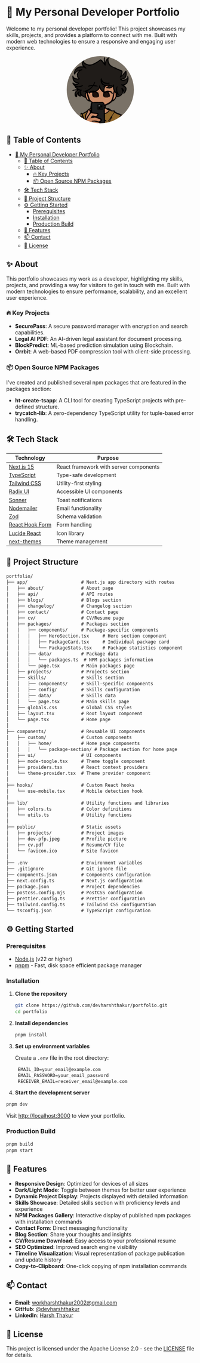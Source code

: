 # 🚀 My Personal Developer Portfolio

Welcome to my personal developer portfolio! This project showcases my skills, projects, and provides a platform to connect with me. Built with modern web technologies to ensure a responsive and engaging user experience.

<p align="center">
  <img src="public/dev-pfp.jpeg" alt="Profile Picture" width="180" height="180" style="border-radius: 50%;"/>
</p>

## 📖 Table of Contents

- [🚀 My Personal Developer Portfolio](#-my-personal-developer-portfolio)
  - [📖 Table of Contents](#-table-of-contents)
  - [✨ About](#-about)
    - [🔥 Key Projects](#-key-projects)
    - [📦 Open Source NPM Packages](#-open-source-npm-packages)
  - [🛠️ Tech Stack](#️-tech-stack)
  - [📂 Project Structure](#-project-structure)
  - [⚙️ Getting Started](#️-getting-started)
    - [Prerequisites](#prerequisites)
    - [Installation](#installation)
    - [Production Build](#production-build)
  - [🌟 Features](#-features)
  - [📫 Contact](#-contact)
  - [📜 License](#-license)

## ✨ About

This portfolio showcases my work as a developer, highlighting my skills, projects, and providing a way for visitors to get in touch with me. Built with modern technologies to ensure performance, scalability, and an excellent user experience.

### 🔥 Key Projects

- **SecurePass**: A secure password manager with encryption and search capabilities.
- **Legal AI PDF**: An AI-driven legal assistant for document processing.
- **BlockPredict**: ML-based prediction simulation using Blockchain.
- **Orrbit**: A web-based PDF compression tool with client-side processing.

### 📦 Open Source NPM Packages

I've created and published several npm packages that are featured in the packages section:

- **ht-create-tsapp**: A CLI tool for creating TypeScript projects with pre-defined structure.
- **trycatch-lib**: A zero-dependency TypeScript utility for tuple-based error handling.

## 🛠️ Tech Stack

| Technology                                                | Purpose                                |
| --------------------------------------------------------- | -------------------------------------- |
| [Next.js 15](https://nextjs.org/)                         | React framework with server components |
| [TypeScript](https://www.typescriptlang.org/)             | Type-safe development                  |
| [Tailwind CSS](https://tailwindcss.com/)                  | Utility-first styling                  |
| [Radix UI](https://www.radix-ui.com/)                     | Accessible UI components               |
| [Sonner](https://sonner.vercel.app/)                      | Toast notifications                    |
| [Nodemailer](https://nodemailer.com/)                     | Email functionality                    |
| [Zod](https://zod.dev/)                                   | Schema validation                      |
| [React Hook Form](https://react-hook-form.com/)           | Form handling                          |
| [Lucide React](https://lucide.dev/)                       | Icon library                           |
| [next-themes](https://github.com/pacocoursey/next-themes) | Theme management                       |

## 📂 Project Structure

```
portfolio/
├── app/                    # Next.js app directory with routes
│   ├── about/              # About page
│   ├── api/                # API routes
│   ├── blogs/              # Blogs section
│   ├── changelog/          # Changelog section
│   ├── contact/            # Contact page
│   ├── cv/                 # CV/Resume page
│   ├── packages/           # Packages section
│   │   ├── components/     # Package-specific components
│   │   │   ├── HeroSection.tsx     # Hero section component
│   │   │   ├── PackageCard.tsx     # Individual package card
│   │   │   └── PackageStats.tsx    # Package statistics component
│   │   ├── data/           # Package data
│   │   │   └── packages.ts  # NPM packages information
│   │   └── page.tsx        # Main packages page
│   ├── projects/           # Projects section
│   ├── skills/             # Skills section
│   │   ├── components/     # Skill-specific components
│   │   ├── config/         # Skills configuration
│   │   ├── data/           # Skills data
│   │   └── page.tsx        # Main skills page
│   ├── globals.css         # Global CSS styles
│   ├── layout.tsx          # Root layout component
│   └── page.tsx            # Home page
│
├── components/             # Reusable UI components
│   ├── custom/             # Custom components
│   │   ├── home/           # Home page components
│   │   │   └── package-section/ # Package section for home page
│   ├── ui/                 # UI components
│   ├── mode-toogle.tsx     # Theme toggle component
│   ├── providers.tsx       # React context providers
│   └── theme-provider.tsx  # Theme provider component
│
├── hooks/                  # Custom React hooks
│   └── use-mobile.tsx      # Mobile detection hook
│
├── lib/                    # Utility functions and libraries
│   ├── colors.ts           # Color definitions
│   └── utils.ts            # Utility functions
│
├── public/                 # Static assets
│   ├── projects/           # Project images
│   ├── dev-pfp.jpeg        # Profile picture
│   ├── cv.pdf              # Resume/CV file
│   └── favicon.ico         # Site favicon
│
├── .env                    # Environment variables
├── .gitignore              # Git ignore file
├── components.json         # Components configuration
├── next.config.ts          # Next.js configuration
├── package.json            # Project dependencies
├── postcss.config.mjs      # PostCSS configuration
├── prettier.config.ts      # Prettier configuration
├── tailwind.config.ts      # Tailwind CSS configuration
└── tsconfig.json           # TypeScript configuration
```

## ⚙️ Getting Started

### Prerequisites

- [Node.js](https://nodejs.org/) (v22 or higher)
- [pnpm](https://pnpm.io/) - Fast, disk space efficient package manager

### Installation

1. **Clone the repository**

   ```bash
   git clone https://github.com/devharshthakur/portfolio.git
   cd portfolio
   ```

2. **Install dependencies**

   ```bash
   pnpm install
   ```

3. **Set up environment variables**

   Create a `.env` file in the root directory:

   ```
    EMAIL_ID=your_email@example.com
    EMAIL_PASSWORD=your_email_password
    RECEIVER_EMAIL=receiver_email@example.com
   ```

4. **Start the development server**

```bash
pnpm dev
```

Visit [http://localhost:3000](http://localhost:3000) to view your portfolio.

### Production Build

```bash
pnpm build
pnpm start
```

## 🌟 Features

- **Responsive Design**: Optimized for devices of all sizes
- **Dark/Light Mode**: Toggle between themes for better user experience
- **Dynamic Project Display**: Projects displayed with detailed information
- **Skills Showcase**: Detailed skills section with proficiency levels and experience
- **NPM Packages Gallery**: Interactive display of published npm packages with installation commands
- **Contact Form**: Direct messaging functionality
- **Blog Section**: Share your thoughts and insights
- **CV/Resume Download**: Easy access to your professional resume
- **SEO Optimized**: Improved search engine visibility
- **Timeline Visualization**: Visual representation of package publication and update history
- **Copy-to-Clipboard**: One-click copying of npm installation commands

## 📫 Contact

- **Email**: [workharshthakur2002@gmail.com](mailto:workharshthakur2002@gmail.com)
- **GitHub**: [@devharshthakur](https://github.com/devharshthakur)
- **LinkedIn**: [Harsh Thakur](https://www.linkedin.com/in/harsh-thakur-bb6b18231)

## 📜 License

This project is licensed under the Apache License 2.0 - see the [LICENSE](LICENSE) file for details.
